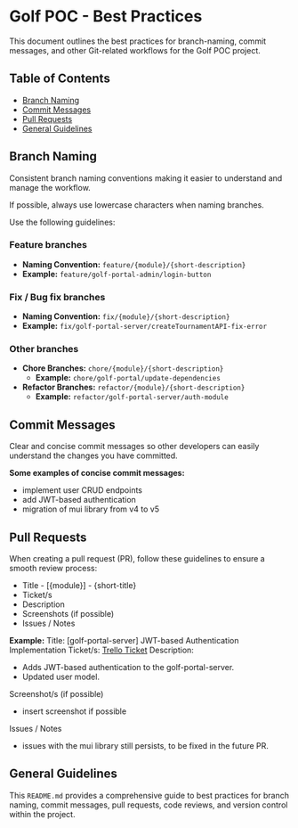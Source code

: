 # Golf POC - Best Practices

This document outlines the best practices for branch-naming, commit messages, and other Git-related workflows for the Golf POC project.

## Table of Contents

- [Branch Naming](#branch-naming)
- [Commit Messages](#commit-messages)
- [Pull Requests](#pull-requests)
- [General Guidelines](#general-guidelines)

## Branch Naming

Consistent branch naming conventions making it easier to understand and manage the workflow.

If possible, always use lowercase characters when naming branches.

Use the following guidelines:

### Feature branches

- **Naming Convention:** `feature/{module}/{short-description}`
- **Example:** `feature/golf-portal-admin/login-button`

### Fix / Bug fix branches

- **Naming Convention:** `fix/{module}/{short-description}`
- **Example:** `fix/golf-portal-server/createTournamentAPI-fix-error`

### Other branches
- **Chore Branches:** `chore/{module}/{short-description}`
    - **Example:** `chore/golf-portal/update-dependencies`
- **Refactor Branches:** `refactor/{module}/{short-description}`
    - **Example:** `refactor/golf-portal-server/auth-module`

## Commit Messages

Clear and concise commit messages so other developers can easily understand the changes you have committed.

**Some examples of concise commit messages:**
- implement user CRUD endpoints
- add JWT-based authentication
- migration of mui library from v4 to v5

## Pull Requests

When creating a pull request (PR), follow these guidelines to ensure a smooth review process:

- Title - [{module}] - {short-title}
- Ticket/s
- Description
- Screenshots (if possible)
- Issues / Notes

**Example:**
Title: [golf-portal-server] JWT-based Authentication Implementation
Ticket/s: [Trello Ticket](link-from-trello-ticket)
Description: 
- Adds JWT-based authentication to the golf-portal-server.
- Updated user model.

Screenshot/s (if possible)
- insert screenshot if possible

Issues / Notes
- issues with the mui library still persists, to be fixed in the future PR.

## General Guidelines


This `README.md` provides a comprehensive guide to best practices for branch naming, commit messages, pull requests, code reviews, and version control within the project.
